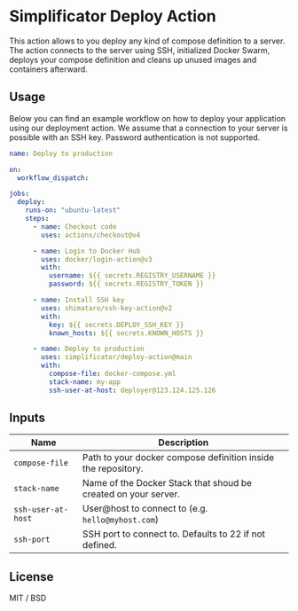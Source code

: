 # Simplificator Deploy Action

This action allows to you deploy any kind of compose definition to a server. The action connects to the server using SSH, initialized Docker Swarm, deploys your compose definition and cleans up unused images and containers afterward.

## Usage

Below you can find an example workflow on how to deploy your application using our deployment action. We assume that a connection to your server is possible with an SSH key. Password authentication is not supported.

```yaml
name: Deploy to production

on:
  workflow_dispatch:

jobs:
  deploy:
    runs-on: "ubuntu-latest"
    steps:
      - name: Checkout code
        uses: actions/checkout@v4

      - name: Login to Docker Hub
        uses: docker/login-action@v3
        with:
          username: ${{ secrets.REGISTRY_USERNAME }}
          password: ${{ secrets.REGISTRY_TOKEN }}

      - name: Install SSH key
        uses: shimataro/ssh-key-action@v2
        with:
          key: ${{ secrets.DEPLOY_SSH_KEY }}
          known_hosts: ${{ secrets.KNOWN_HOSTS }}

      - name: Deploy to production
        uses: simplificator/deploy-action@main
        with:
          compose-file: docker-compose.yml
          stack-name: my-app
          ssh-user-at-host: deployer@123.124.125.126
```

## Inputs

| Name               | Description                                                    |
|--------------------|----------------------------------------------------------------|
| `compose-file`     | Path to your docker compose definition inside the repository.  |
| `stack-name`       | Name of the Docker Stack that shoud be created on your server. |
| `ssh-user-at-host` | User@host to connect to (e.g. `hello@myhost.com`)              |
| `ssh-port`         | SSH port to connect to. Defaults to 22 if not defined.         |

## License

MIT / BSD
